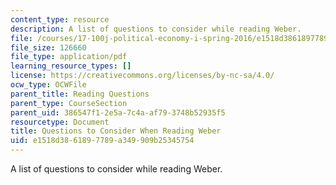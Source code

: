 ```yaml
---
content_type: resource
description: A list of questions to consider while reading Weber.
file: /courses/17-100j-political-economy-i-spring-2016/e1518d3861897789a349909b25345754_MIT17_100JS16_Weber_Ques.pdf
file_size: 126660
file_type: application/pdf
learning_resource_types: []
license: https://creativecommons.org/licenses/by-nc-sa/4.0/
ocw_type: OCWFile
parent_title: Reading Questions
parent_type: CourseSection
parent_uid: 386547f1-2e5a-7c4a-af79-3748b52935f5
resourcetype: Document
title: Questions to Consider When Reading Weber
uid: e1518d38-6189-7789-a349-909b25345754
---
```

A list of questions to consider while reading Weber.